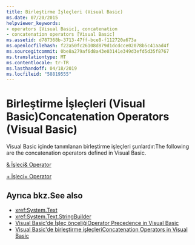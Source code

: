 ```yaml
---
title: Birleştirme İşleçleri (Visual Basic)
ms.date: 07/20/2015
helpviewer_keywords:
- operators [Visual Basic], concatenation
- concatenation operators [Visual Basic]
ms.assetid: d787368b-3713-47ff-bce8-f112720a673a
ms.openlocfilehash: f22a50fc26108d879d1dcdcce02078b5c41aad4f
ms.sourcegitcommit: 0be8a279af6d8a43e03141e349d3efd5d35f8767
ms.translationtype: MT
ms.contentlocale: tr-TR
ms.lasthandoff: 04/18/2019
ms.locfileid: "58819555"
---
```

# <a name="concatenation-operators-visual-basic"></a><span data-ttu-id="b1fd0-102">Birleştirme İşleçleri (Visual Basic)</span><span class="sxs-lookup"><span data-stu-id="b1fd0-102">Concatenation Operators (Visual Basic)</span></span>
<span data-ttu-id="b1fd0-103">Visual Basic içinde tanımlanan birleştirme işleçleri şunlardır:</span><span class="sxs-lookup"><span data-stu-id="b1fd0-103">The following are the concatenation operators defined in Visual Basic.</span></span>  
  
 [<span data-ttu-id="b1fd0-104">& İşleci</span><span class="sxs-lookup"><span data-stu-id="b1fd0-104">& Operator</span></span>](../../../visual-basic/language-reference/operators/concatenation-operator.md)  
  
 [<span data-ttu-id="b1fd0-105">+ İşleci</span><span class="sxs-lookup"><span data-stu-id="b1fd0-105">+ Operator</span></span>](../../../visual-basic/language-reference/operators/addition-operator.md)  
  
## <a name="see-also"></a><span data-ttu-id="b1fd0-106">Ayrıca bkz.</span><span class="sxs-lookup"><span data-stu-id="b1fd0-106">See also</span></span>

- <xref:System.Text>
- <xref:System.Text.StringBuilder>
- [<span data-ttu-id="b1fd0-107">Visual Basic'de İşleç önceliği</span><span class="sxs-lookup"><span data-stu-id="b1fd0-107">Operator Precedence in Visual Basic</span></span>](../../../visual-basic/language-reference/operators/operator-precedence.md)
- [<span data-ttu-id="b1fd0-108">Visual Basic'de birleştirme işleçleri</span><span class="sxs-lookup"><span data-stu-id="b1fd0-108">Concatenation Operators in Visual Basic</span></span>](../../../visual-basic/programming-guide/language-features/operators-and-expressions/concatenation-operators.md)

